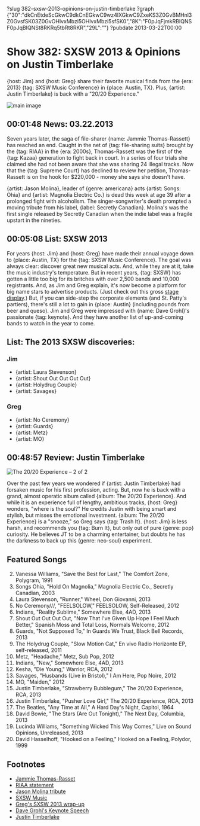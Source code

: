 ?slug 382-sxsw-2013-opinions-on-justin-timberlake
?graph {"30":"dkCnEtdeScGkwC9dkCnEGkwC9wz4lXGkwC9ZxeKS3Z0GvBMHnl3Z0GvsfSK03Z0GvOHlvxMbzi5OHlvxMbzi5sfSK0","8K":"F0pJqFjmkRBIQNSF0pJqBIQNSt8RKRq5tbRt8RKR","29L":""}
?pubdate 2013-03-22T00:00

# Show 382: SXSW 2013 & Opinions on Justin Timberlake
{host: Jim} and {host: Greg} share their favorite musical finds from the {era: 2013} {tag: SXSW Music Conference} in {place: Austin, TX}. Plus, {artist: Justin Timberlake} is back with a "20/20 Experience."

![main image](http://static.soundopinions.org/images/2013/sxsw.jpg)

## 00:01:48 News: 03.22.2013
Seven years later, the saga of file-sharer {name: Jammie Thomas-Rassett} has reached an end. Caught in the net of {tag: file-sharing suits} brought by the {tag: RIAA} in the {era: 2000s}, Thomas-Rassett was the first of the {tag: Kazaa} generation to fight back in court. In a series of four trials she claimed she had not been aware that she was sharing 24 illegal tracks. Now that the {tag: Supreme Court} has declined to review her petition, Thomas-Rassett is on the hook for $220,000 - money she says she doesn't have.

{artist: Jason Molina}, leader of {genre: americana} acts {artist: Songs: Ohia} and {artist: Magnolia Electric Co.} is dead this week at age 39 after a prolonged fight with alcoholism. The singer-songwriter's death prompted a moving tribute from his label, {label: Secretly Canadian}. Molina's was the first single released by Secretly Canadian when the indie label was a fragile upstart in the nineties.

## 00:05:08 List: SXSW 2013
For years {host: Jim} and {host: Greg} have made their annual voyage down to {place: Austin, TX} for the {tag: SXSW Music Conference}. The goal was always clear: discover great new musical acts. And, while they are at it, take the music industry's temperature. But in recent years, {tag: SXSW} has gotten a little too big for its britches with over 2,500 bands and 10,000 registrants. And, as Jim and Greg explain, it's now become a platform for big name stars to advertise products. (Just check out this gross [stage display](http://www.adweek.com/adfreak/doritos-builds-tweet-powered-sxsw-stage-thats-more-awesome-acts-it-147760).) But, if you can side-step the corporate elements (and St. Patty's partiers), there's still a lot to gain in {place: Austin} (including pounds from beer and queso). Jim and Greg were impressed with {name: Dave Grohl}'s passionate {tag: keynote}. And they have another list of up-and-coming bands to watch in the year to come.

## List: The 2013 SXSW discoveries:

### Jim
- {artist: Laura Stevenson}
- {artist: Shout Out Out Out Out}
- {artist: Holydrug Couple}
- {artist: Savages}

### Greg
- {artist: No Ceremony}
- {artist: Guards}
- {artist: Metz}
- {artist: MO}


## 00:48:57 Review: Justin Timberlake
![The 20/20 Experience – 2 of 2](http://is4.mzstatic.com/image/thumb/Music4/v4/10/7f/08/107f082e-1b1a-5773-2c97-22ca26453df1/source/600x600bb.jpg "398128/672487211")

Over the past few years we wondered if {artist: Justin Timberlake} had forsaken music for his first profession, acting. But, now he is back with a grand, almost operatic album called {album: The 20/20 Experience}. And while it is an experience full of lengthy, ambitious tracks, {host: Greg} wonders, "where is the soul?" He credits Justin with being smart and stylish, but misses the emotional investment. {album: The 20/20 Experience} is a "snooze," so Greg says {tag: Trash It}. {host: Jim} is less harsh, and recommends you {tag: Burn It}, but only out of pure {genre: pop} curiosity. He believes JT to be a charming entertainer, but doubts he has the darkness to back up this {genre: neo-soul} experiment.

## Featured Songs
2. Vanessa Williams, "Save the Best for Last," The Comfort Zone, Polygram, 1991
3. Songs Ohia, "Hold On Magnolia," Magnolia Electric Co., Secretly Canadian, 2003
4. Laura Stevenson, "Runner," Wheel, Don Giovanni, 2013
5. No Ceremony///, "FEELSOLOW," FEELSOLOW, Self-Released, 2012
6. Indians, "Reality Sublime," Somewhere Else, 4AD, 2013
7. Shout Out Out Out Out, "Now That I've Given Up Hope I Feel Much Better," Spanish Moss and Total Loss, Normals Welcome, 2012
8. Guards, "Not Supposed To," In Guards We Trust, Black Bell Records, 2013
9. The Holydrug Couple, "Slow Motion Cat," En vivo Radio Horizonte EP, self-released, 2011
10. Metz, "Headache," Metz, Sub Pop, 2012
11. Indians, "New," Somewhere Else, 4AD, 2013
12. Kesha, "Die Young," Warrior, RCA, 2012
13. Savages, "Husbands (Live in Bristol)," I Am Here, Pop Noire, 2012
14. MO, "Maiden," 2012
15. Justin Timberlake, "Strawberry Bubblegum," The 20/20 Experience, RCA, 2013
16. Justin Timberlake, "Pusher Love Girl," The 20/20 Experience, RCA, 2013
17. The Beatles, "Any Time at All," A Hard Day's Night, Capitol, 1964
18. David Bowie, "The Stars (Are Out Tonight)," The Next Day, Columbia, 2013
19. Lucinda Williams, "Something Wicked This Way Comes," Live on Sound Opinions, Unreleased, 2013
20. David Hasselhoff, "Hooked on a Feeling," Hooked on a Feeling, Polydor, 1999

## Footnotes
- [Jammie Thomas-Rasset](http://www.wired.com/2013/03/scotus-jammie-thomas-rasset/)
- [RIAA statement](http://www.riaa.com/newsitem.php?content_selector=newsandviews&news_month_filter=11&news_year_filter=2010&id=057E43FB-CA99-8074-479B-60D3D9629585)
- [Jason Molina tribute](http://secretlycanadian.com/blog/2013/03/jason-molina-of-songs-ohia-and-magnolia-electric-co-passed-away-saturday/)
- [SXSW Music](http://sxsw.com/music)
- [Greg's SXSW 2013 wrap-up](http://www.chicagotribune.com/entertainment/music/turnitup/chi-sxsw-2013-wrap-up-20130317,0,7237586.column)
- [Dave Grohl's Keynote Speech](http://www.npr.org/event/music/173331505/dave-grohls-sxsw-2013-keynote-speech)
- [Justin Timberlake](http://justintimberlake.com/)
